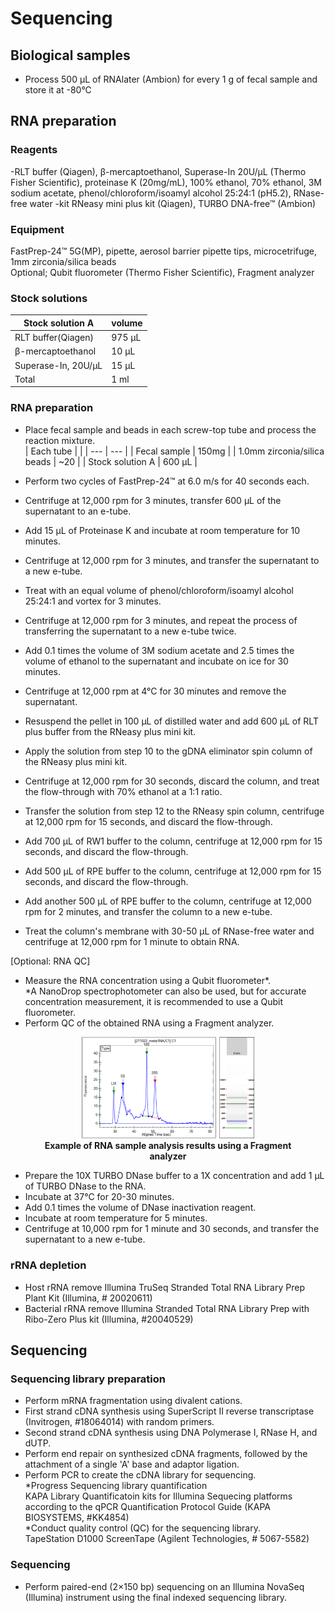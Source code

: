 # Sequencing

## Biological samples
- Process 500 µL of RNAlater (Ambion) for every 1 g of fecal sample and store it at -80°C

## RNA preparation
### Reagents
-RLT buffer (Qiagen), β-mercaptoethanol, Superase-In 20U/μL (Thermo Fisher Scientific), proteinase K (20mg/mL), 100% ethanol, 70% ethanol, 3M sodium acetate, phenol/chloroform/isoamyl alcohol 25:24:1 (pH5.2), RNase-free water
-kit RNeasy mini plus kit (Qiagen), TURBO DNA-free™ (Ambion) 

### Equipment  
FastPrep-24™ 5G(MP), pipette, aerosol barrier pipette tips, microcetrifuge, 1mm zirconia/silica beads  
Optional; Qubit fluorometer (Thermo Fisher Scientific), Fragment analyzer  

### Stock solutions

| Stock solution A | volume |
| --- | ---|
| RLT buffer(Qiagen) | 975 μL |
| β-mercaptoethanol | 10 μL |
| Superase-In, 20U/μL | 15 μL |
| Total | 1 ml |

### RNA preparation
- Place fecal sample and beads in each screw-top tube and process the reaction mixture.  
| Each tube |  |
| --- | --- |
| Fecal sample | 150mg |
| 1.0mm zirconia/silica beads | ~20 |
| Stock solution A | 600 μL |

- Perform two cycles of FastPrep-24™ at 6.0 m/s for 40 seconds each.
- Centrifuge at 12,000 rpm for 3 minutes, transfer 600 μL of the supernatant to an e-tube.
- Add 15 μL of Proteinase K and incubate at room temperature for 10 minutes.
- Centrifuge at 12,000 rpm for 3 minutes, and transfer the supernatant to a new e-tube.
- Treat with an equal volume of phenol/chloroform/isoamyl alcohol 25:24:1 and vortex for 3 minutes.
- Centrifuge at 12,000 rpm for 3 minutes, and repeat the process of transferring the supernatant to a new e-tube twice.
- Add 0.1 times the volume of 3M sodium acetate and 2.5 times the volume of ethanol to the supernatant and incubate on ice for 30 minutes.
- Centrifuge at 12,000 rpm at 4°C for 30 minutes and remove the supernatant.
- Resuspend the pellet in 100 μL of distilled water and add 600 μL of RLT plus buffer from the RNeasy plus mini kit.
- Apply the solution from step 10 to the gDNA eliminator spin column of the RNeasy plus mini kit.
- Centrifuge at 12,000 rpm for 30 seconds, discard the column, and treat the flow-through with 70% ethanol at a 1:1 ratio.
- Transfer the solution from step 12 to the RNeasy spin column, centrifuge at 12,000 rpm for 15 seconds, and discard the flow-through.
- Add 700 μL of RW1 buffer to the column, centrifuge at 12,000 rpm for 15 seconds, and discard the flow-through.
- Add 500 μL of RPE buffer to the column, centrifuge at 12,000 rpm for 15 seconds, and discard the flow-through.
- Add another 500 μL of RPE buffer to the column, centrifuge at 12,000 rpm for 2 minutes, and transfer the column to a new e-tube.
- Treat the column's membrane with 30-50 μL of RNase-free water and centrifuge at 12,000 rpm for 1 minute to obtain RNA.

[Optional: RNA QC]
- Measure the RNA concentration using a Qubit fluorometer*.  
*A NanoDrop spectrophotometer can also be used, but for accurate concentration measurement, it is recommended to use a Qubit fluorometer.
- Perform QC of the obtained RNA using a Fragment analyzer.

<figure align = "center">
  <img src="https://github.com/sujin9819/MetaInsight/blob/main/SOP/MetaTranscriptomic/img/T_2_1.png?raw=true" style="width:65%">
  <figcaption><b>Example of RNA sample analysis results using a Fragment analyzer</b></figcaption>  
</figure>

- Prepare the 10X TURBO DNase buffer to a 1X concentration and add 1 μL of TURBO DNase to the RNA.
- Incubate at 37°C for 20-30 minutes.
- Add 0.1 times the volume of DNase inactivation reagent.
- Incubate at room temperature for 5 minutes.
- Centrifuge at 10,000 rpm for 1 minute and 30 seconds, and transfer the supernatant to a new e-tube.

### rRNA depletion
- Host rRNA remove Illumina TruSeq Stranded Total RNA Library Prep Plant Kit (Illumina, # 20020611)
- Bacterial rRNA remove Illumina Stranded Total RNA Library Prep with Ribo-Zero Plus kit (Illumina, #20040529)


## Sequencing
### Sequencing library preparation  
- Perform mRNA fragmentation using divalent cations.
- First strand cDNA synthesis using SuperScript II reverse transcriptase (Invitrogen, #18064014) with random primers.
- Second strand cDNA synthesis using DNA Polymerase I, RNase H, and dUTP. 
- Perform end repair on synthesized cDNA fragments, followed by the attachment of a single 'A' base and adaptor ligation.  
- Perform PCR to create the cDNA library for sequencing.  
*Progress Sequencing library quantification  
KAPA Library Quantificatoin kits for Illumina Sequecing platforms according to the qPCR Quantification Protocol Guide (KAPA BIOSYSTEMS, #KK4854)  
*Conduct quality control (QC) for the sequencing library.  
TapeStation D1000 ScreenTape (Agilent Technologies, # 5067-5582)     

### Sequencing  
- Perform paired-end (2×150 bp) sequencing on an Illumina NovaSeq (Illumina) instrument using the final indexed sequencing library. 

